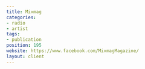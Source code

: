 ```yaml
---
title: Mixmag
categories:
- radio
- artist
tags:
- publication
position: 195
website: https://www.facebook.com/MixmagMagazine/
layout: client
---
```


